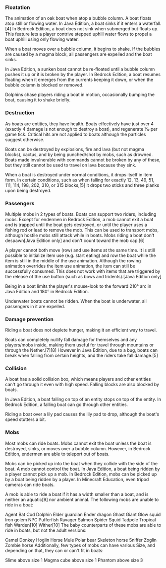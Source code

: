 ### Floatation
The animation of an oak boat when atop a bubble column.
A boat floats atop still or flowing water. In Java Edition, a boat sinks if it enters a waterfall.[4] In Bedrock Edition, a boat does not sink when submerged but floats up. This feature lets a player contrive stepped uphill water flows to propel a boat uphill using only flowing water.

When a boat moves over a bubble column, it begins to shake. If the bubbles are caused by a magma block, all passengers are expelled and the boat sinks.

In Java Edition, a sunken boat cannot be re-floated until a bubble column pushes it up or it is broken by the player. In Bedrock Edition, a boat resumes floating when it emerges from the currents keeping it down, or when the bubble column is blocked or removed.

Dolphins chase players riding a boat in motion, occasionally bumping the boat, causing it to shake briefly.

### Destruction
As boats are entities, they have health. Boats effectively have just over 4 (exactly 4 damage is not enough to destroy a boat), and regenerate 1⁄10 per game tick. Critical hits are not applied to boats although the particles suggest otherwise.

Boats can be destroyed by explosions, fire and lava (but not magma blocks), cactus, and by being punched/shot by mobs, such as drowned. Boats made invulnerable with commands cannot be broken by any of these, but they still cannot be used to travel on lava because they sink.

When a boat is destroyed under normal conditions, it drops itself in item form. In certain conditions, such as when falling for exactly 12, 13, 49, 51, 111, 114, 198, 202, 310, or 315 blocks,[5] it drops two sticks and three planks upon being destroyed.

### Passengers
Multiple mobs in 2 types of boats.
Boats can support two riders, including mobs. Except for endermen in Bedrock Edition, a mob cannot exit a boat and is trapped until the boat gets destroyed, or until the player uses a fishing rod or lead to remove the mob. This can be used to transport mobs, although hostile mobs still attack while in boats. Mobs riding a boat don't despawn‌[Java Edition  only] and don't count toward the mob cap.[6]

A player cannot both move (row) and use items at the same time. It is still possible to initialize item use (e.g. start eating) and row the boat while the item is still in the middle of the use animation. Although the rowing animation overrides the item use animation, the item can still be successfully consumed. This does not work with items that are triggered by the release of the use button (such as bows and tridents).‌[Java Edition  only]

Being in a boat limits the player's mouse-look to the forward 210° arc in Java Edition and 180° in Bedrock Edition.

Underwater boats cannot be ridden. When the boat is underwater, all passengers in it are expelled.

### Damage prevention
Riding a boat does not deplete hunger, making it an efficient way to travel.

Boats can completely nullify fall damage for themselves and any players/mobs inside, making them useful for travel through mountains or through the Nether.[7][8] However in Java Edition, due to a bug, boats can break when falling from certain heights, and the riders take fall damage.[5]

### Collision
A boat has a solid collision box, which means players and other entities can't go through it even with high speed. Falling blocks are also blocked by boats.

In Java Edition, a boat falling on top of an entity stops on top of the entity. In Bedrock Edition, a falling boat can go through other entities.

Riding a boat over a lily pad causes the lily pad to drop, although the boat's speed stutters a bit.

### Mobs
Most mobs can ride boats. Mobs cannot exit the boat unless the boat is destroyed, sinks, or moves over a bubble column. However, in Bedrock Edition, endermen are able to teleport out of boats.

Mobs can be picked up into the boat when they collide with the side of the boat. A mob cannot control the boat. In Java Edition, a boat being ridden by a player cannot pick up a mob. In Bedrock Edition, mobs can be picked up by a boat being ridden by a player. In Minecraft Education, even tripod cameras can ride boats.

A mob is able to ride a boat if it has a width smaller than a boat, and is neither an aquatic[9] nor ambient animal. The following mobs are unable to ride in a boat:


Agent
Bat
Cod
Dolphin
Elder guardian
Ender dragon
Ghast
Giant
Glow squid
Iron golem
NPC
Pufferfish
Ravager
Salmon
Spider
Squid
Tadpole
Tropical fish
Warden[10]
Wither[10]
The baby counterparts of these mobs are able to ride in boats, but not the adult versions:


Camel
Donkey
Hoglin
Horse
Mule
Polar bear
Skeleton horse
Sniffer
Zoglin
Zombie horse
Additionally, few types of mobs can have various Size, and depending on that, they can or can't fit in boats:


Slime above size 1
Magma cube above size 1
Phantom above size 3
